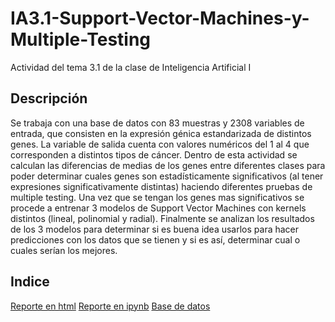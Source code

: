 # IA3.1-Support-Vector-Machines-y-Multiple-Testing
Actividad del tema 3.1 de la clase de Inteligencia Artificial I

## Descripción
Se trabaja con una base de datos con 83 muestras y 2308 variables de entrada, que consisten en la expresión génica estandarizada de distintos genes. La variable de salida cuenta con valores numéricos del 1 al 4 que corresponden a distintos tipos de cáncer. Dentro de esta actividad se calculan las diferencias de medias de los genes entre diferentes clases para poder determinar cuales genes son estadísticamente significativos (al tener expresiones significativamente distintas) haciendo diferentes pruebas de multiple testing. Una vez que se tengan los genes mas significativos se procede a entrenar 3 modelos de Support Vector Machines con kernels distintos (lineal, polinomial y radial). Finalmente se analizan los resultados de los 3 modelos para determinar si es buena idea usarlos para hacer predicciones con los datos que se tienen y si es así, determinar cual o cuales serían los mejores.

## Indice 
[Reporte en html](./A3.1%20531712.html)
[Reporte en ipynb](./A3.1%20531712.ipynb)
[Base de datos](./A3.1%20Khan.csv)
